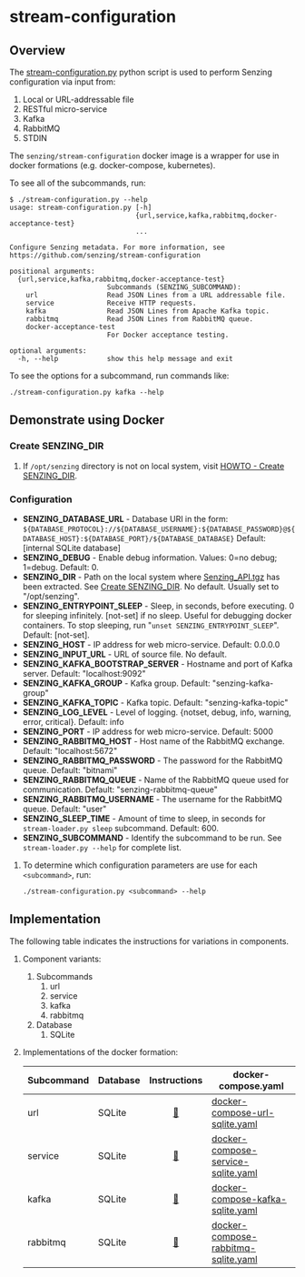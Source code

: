 # stream-configuration

## Overview

The [stream-configuration.py](stream-configuration.py) python script is used to perform Senzing configuration via input from:

1. Local or URL-addressable file
1. RESTful micro-service
1. Kafka
1. RabbitMQ
1. STDIN

The `senzing/stream-configuration` docker image is a wrapper for use in docker formations (e.g. docker-compose, kubernetes).

To see all of the subcommands, run:

```console
$ ./stream-configuration.py --help
usage: stream-configuration.py [-h]
                               {url,service,kafka,rabbitmq,docker-acceptance-test}
                               ...

Configure Senzing metadata. For more information, see
https://github.com/senzing/stream-configuration

positional arguments:
  {url,service,kafka,rabbitmq,docker-acceptance-test}
                        Subcommands (SENZING_SUBCOMMAND):
    url                 Read JSON Lines from a URL addressable file.
    service             Receive HTTP requests.
    kafka               Read JSON Lines from Apache Kafka topic.
    rabbitmq            Read JSON Lines from RabbitMQ queue.
    docker-acceptance-test
                        For Docker acceptance testing.

optional arguments:
  -h, --help            show this help message and exit

```

To see the options for a subcommand, run commands like:

```console
./stream-configuration.py kafka --help
```

## Demonstrate using Docker

### Create SENZING_DIR

1. If `/opt/senzing` directory is not on local system, visit
   [HOWTO - Create SENZING_DIR](https://github.com/Senzing/knowledge-base/blob/master/HOWTO/create-senzing-dir.md).

### Configuration

* **SENZING_DATABASE_URL** -
  Database URI in the form: `${DATABASE_PROTOCOL}://${DATABASE_USERNAME}:${DATABASE_PASSWORD}@${DATABASE_HOST}:${DATABASE_PORT}/${DATABASE_DATABASE}`
  Default:  [internal SQLite database]
* **SENZING_DEBUG** -
  Enable debug information. Values: 0=no debug; 1=debug.
  Default: 0.
* **SENZING_DIR** -
  Path on the local system where
  [Senzing_API.tgz](https://s3.amazonaws.com/public-read-access/SenzingComDownloads/Senzing_API.tgz)
  has been extracted.
  See [Create SENZING_DIR](#create-senzing_dir).
  No default.
  Usually set to "/opt/senzing".
* **SENZING_ENTRYPOINT_SLEEP** -
  Sleep, in seconds, before executing.
  0 for sleeping infinitely.
  [not-set] if no sleep.
  Useful for debugging docker containers.
  To stop sleeping, run "`unset SENZING_ENTRYPOINT_SLEEP`".
  Default: [not-set].
* **SENZING_HOST** -
  IP address for web micro-service.
  Default: 0.0.0.0
* **SENZING_INPUT_URL** -
  URL of source file.
  No default.
* **SENZING_KAFKA_BOOTSTRAP_SERVER** -
  Hostname and port of Kafka server.
  Default: "localhost:9092"
* **SENZING_KAFKA_GROUP** -
  Kafka group.
  Default: "senzing-kafka-group"
* **SENZING_KAFKA_TOPIC** -
  Kafka topic.
  Default: "senzing-kafka-topic"
* **SENZING_LOG_LEVEL** -
  Level of logging. {notset, debug, info, warning, error, critical}.
  Default: info
* **SENZING_PORT** -
  IP address for web micro-service.
  Default: 5000
* **SENZING_RABBITMQ_HOST** -
  Host name of the RabbitMQ exchange.
  Default: "localhost:5672"
* **SENZING_RABBITMQ_PASSWORD** -
  The password for the RabbitMQ queue.
  Default: "bitnami"
* **SENZING_RABBITMQ_QUEUE** -
  Name of the RabbitMQ queue used for communication.
  Default: "senzing-rabbitmq-queue"
* **SENZING_RABBITMQ_USERNAME** -
  The username for the RabbitMQ queue.
  Default: "user"
* **SENZING_SLEEP_TIME** -
  Amount of time to sleep, in seconds for `stream-loader.py sleep` subcommand.
  Default: 600.
* **SENZING_SUBCOMMAND** -
  Identify the subcommand to be run. See `stream-loader.py --help` for complete list.

1. To determine which configuration parameters are use for each `<subcommand>`, run:

    ```console
    ./stream-configuration.py <subcommand> --help
    ```

## Implementation

The following table indicates the instructions for variations in components.

1. Component variants:
    1. Subcommands
        1. url
        1. service
        1. kafka
        1. rabbitmq
    1. Database
        1. SQLite
1. Implementations of the docker formation:

    | Subcommand | Database   | Instructions | docker-compose.yaml |
    |------------|------------|:------------:|---------------------|
    | url      | SQLite | [:page_facing_up:](docs/docker-compose-url-sqlite/README.md) | [docker-compose-url-sqlite.yaml](docker-compose-url-sqlite.yaml) |
    | service  | SQLite | [:page_facing_up:](docs/docker-compose-service-sqlite/README.md) | [docker-compose-service-sqlite.yaml](docker-compose-service-sqlite.yaml) |
    | kafka    | SQLite | [:page_facing_up:](docs/docker-compose-kafka-sqlite/README.md) | [docker-compose-kafka-sqlite.yaml](docker-compose-kafka-sqlite.yaml) |
    | rabbitmq | SQLite | [:page_facing_up:](docs/docker-compose-rabbitmq-sqlite/README.md) | [docker-compose-rabbitmq-sqlite.yaml](docker-compose-rabbitmq-sqlite.yaml) |
